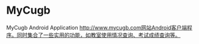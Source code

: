 MyCugb
======

MyCugb Android Application
http://www.mycugb.com网站Android客户端程序。同时集合了一些实用的功能，如教室使用情况查询、考试成绩查询等。
